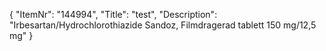 {
  "ItemNr": "144994",
  "Title": "test",
  "Description": "Irbesartan/Hydrochlorothiazide Sandoz, Filmdragerad tablett 150 mg/12,5 mg"
}